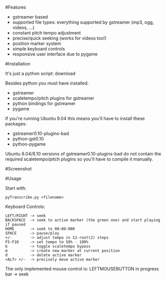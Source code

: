 #Features

- gstreamer based
- supported file types: everything supported by gstreamer (mp3, ogg, videos, ...)
- constant pitch tempo adjustment
- precise/quick seeking (works for videos too!)
- position marker system
- simple keyboard controls
- responsive user interface due to pygame 


#Installation

It's just a python script: download

Besides python you must have installed:

- gstreamer
- scaletempo/pitch plugins for gstreamer
- python bindings for gstreamer
- pygame 

If you're running Ubuntu 9.04 this means you'll have to install these packages:

- gstreamer0.10-plugins-bad
- python-gst0.10
- python-pygame 

Ubuntu 8.04/8.10 versions of gstreamer0.10-plugins-bad do not contain the required scaletempo/pitch plugins so you'll have to compile it manually.


#Screenshot


#Usage

Start with:

    pyTranscribe.py <filename>

Keyboard Controls:

    LEFT/RIGHT -> seek
    BACKSPACE  -> seek to active marker (the green one) and start playing if paused
    HOME       -> seek to 00:00:000
    SPACE      -> pause/play
    +/-        -> adjust tempo in 12-root(2) steps
    F5-F10     -> set tempo to 50% - 100%
    b          -> toggle scaletempo bypass
    m          -> create new marker at current position
    d          -> delete active marker
    <ALT> +/-  -> precisely move active marker
 
The only implemented mouse control is: LEFTMOUSEBUTTON in progress bar -> seek


